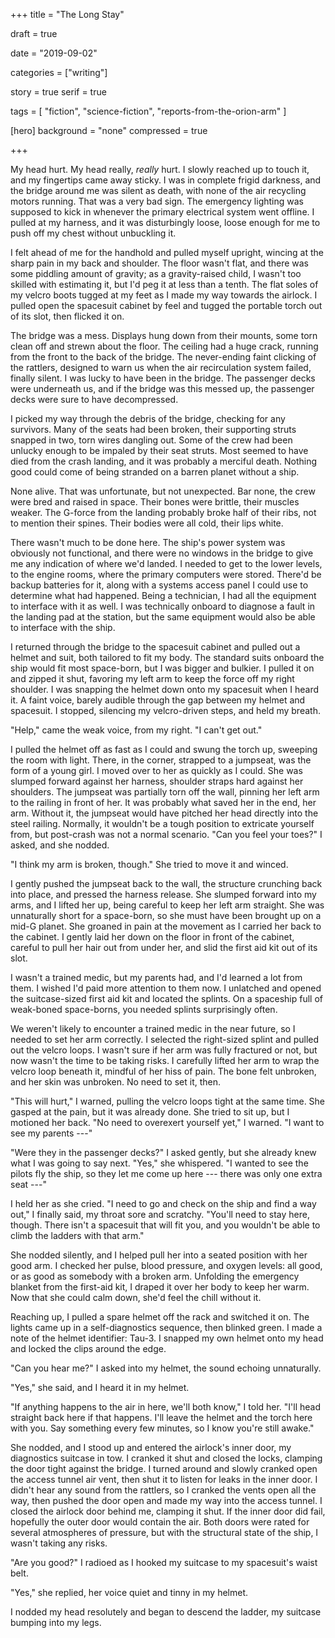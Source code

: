 
+++
title = "The Long Stay"

draft = true

date = "2019-09-02"

categories = ["writing"]

story = true
serif = true

tags = [
     "fiction",
     "science-fiction",
     "reports-from-the-orion-arm"
     ]

[hero]
background = "none"
compressed = true

+++

My head hurt. My head really, _really_ hurt.
I slowly reached up to touch it, and my fingertips came away sticky.
I was in complete frigid darkness, and the bridge around me was silent as death, with none of the air recycling motors running.
That was a very bad sign. The emergency lighting was supposed to kick in whenever the primary electrical system went offline.
I pulled at my harness, and it was disturbingly loose, loose enough for me to push off my chest without unbuckling it.

I felt ahead of me for the handhold and pulled myself upright, wincing at the sharp pain in my back and shoulder.
The floor wasn't flat, and there was some piddling amount of gravity; as a gravity-raised child, I wasn't too skilled with estimating it, but I'd peg it at less than a tenth.
The flat soles of my velcro boots tugged at my feet as I made my way towards the airlock.
I pulled open the spacesuit cabinet by feel and tugged the portable torch out of its slot, then flicked it on.

The bridge was a mess.
Displays hung down from their mounts, some torn clean off and strewn about the floor.
The ceiling had a huge crack, running from the front to the back of the bridge.
The never-ending faint clicking of the rattlers, designed to warn us when the air recirculation system failed, finally silent.
I was lucky to have been in the bridge.
The passenger decks were underneath us, and if the bridge was this messed up, the passenger decks were sure to have decompressed.

I picked my way through the debris of the bridge, checking for any survivors.
Many of the seats had been broken, their supporting struts snapped in two, torn wires dangling out.
Some of the crew had been unlucky enough to be impaled by their seat struts.
Most seemed to have died from the crash landing, and it was probably a merciful death.
Nothing good could come of being stranded on a barren planet without a ship.

None alive. That was unfortunate, but not unexpected.
Bar none, the crew were bred and raised in space.
Their bones were brittle, their muscles weaker.
The G-force from the landing probably broke half of their ribs, not to mention their spines.
Their bodies were all cold, their lips white.

There wasn't much to be done here.
The ship's power system was obviously not functional, and there were no windows in the bridge to give me any indication of where we'd landed.
I needed to get to the lower levels, to the engine rooms, where the primary computers were stored.
There'd be backup batteries for it, along with a systems access panel I could use to determine what had happened.
Being a technician, I had all the equipment to interface with it as well.
I was technically onboard to diagnose a fault in the landing pad at the station, but the same equipment would also be able to interface with the ship.

I returned through the bridge to the spacesuit cabinet and pulled out a helmet and suit, both tailored to fit my body.
The standard suits onboard the ship would fit most space-born, but I was bigger and bulkier.
I pulled it on and zipped it shut, favoring my left arm to keep the force off my right shoulder.
I was snapping the helmet down onto my spacesuit when I heard it.
A faint voice, barely audible through the gap between my helmet and spacesuit.
I stopped, silencing my velcro-driven steps, and held my breath.

"Help," came the weak voice, from my right. "I can't get out."

I pulled the helmet off as fast as I could and swung the torch up, sweeping the room with light.
There, in the corner, strapped to a jumpseat, was the form of a young girl.
I moved over to her as quickly as I could.
She was slumped forward against her harness, shoulder straps hard against her shoulders.
The jumpseat was partially torn off the wall, pinning her left arm to the railing in front of her.
It was probably what saved her in the end, her arm.
Without it, the jumpseat would have pitched her head directly into the steel railing.
Normally, it wouldn't be a tough position to extricate yourself from, but post-crash was not a normal scenario.
"Can you feel your toes?" I asked, and she nodded.

"I think my arm is broken, though."
She tried to move it and winced.

I gently pushed the jumpseat back to the wall, the structure crunching back into place, and pressed the harness release.
She slumped forward into my arms, and I lifted her up, being careful to keep her left arm straight.
She was unnaturally short for a space-born, so she must have been brought up on a mid-G planet.
She groaned in pain at the movement as I carried her back to the cabinet.
I gently laid her down on the floor in front of the cabinet, careful to pull her hair out from under her, and slid the first aid kit out of its slot.

I wasn't a trained medic, but my parents had, and I'd learned a lot from them.
I wished I'd paid more attention to them now.
I unlatched and opened the suitcase-sized first aid kit and located the splints.
On a spaceship full of weak-boned space-borns, you needed splints surprisingly often.

We weren't likely to encounter a trained medic in the near future, so I needed to set her arm correctly.
I selected the right-sized splint and pulled out the velcro loops.
I wasn't sure if her arm was fully fractured or not, but now wasn't the time to be taking risks.
I carefully lifted her arm to wrap the velcro loop beneath it, mindful of her hiss of pain.
The bone felt unbroken, and her skin was unbroken.
No need to set it, then.

"This will hurt," I warned, pulling the velcro loops tight at the same time.
She gasped at the pain, but it was already done.
She tried to sit up, but I motioned her back.
"No need to overexert yourself yet," I warned.
"I want to see my parents ---"

"Were they in the passenger decks?" I asked gently, but she already knew what I was going to say next.
"Yes," she whispered.
"I wanted to see the pilots fly the ship, so they let me come up here --- there was only one extra seat ---"

I held her as she cried.
"I need to go and check on the ship and find a way out," I finally said, my throat sore and scratchy.
"You'll need to stay here, though.
There isn't a spacesuit that will fit you, and you wouldn't be able to climb the ladders with that arm."

She nodded silently, and I helped pull her into a seated position with her good arm.
I checked her pulse, blood pressure, and oxygen levels: all good, or as good as somebody with a broken arm.
Unfolding the emergency blanket from the first-aid kit, I draped it over her body to keep her warm.
Now that she could calm down, she'd feel the chill without it.

Reaching up, I pulled a spare helmet off the rack and switched it on.
The lights came up in a self-diagnostics sequence, then blinked green.
I made a note of the helmet identifier: Tau-3.
I snapped my own helmet onto my head and locked the clips around the edge.

"Can you hear me?" I asked into my helmet, the sound echoing unnaturally.

"Yes," she said, and I heard it in my helmet.

"If anything happens to the air in here, we'll both know," I told her.
"I'll head straight back here if that happens.
I'll leave the helmet and the torch here with you.
Say something every few minutes, so I know you're still awake."

She nodded, and I stood up and entered the airlock's inner door, my diagnostics suitcase in tow.
I cranked it shut and closed the locks, clamping the door tight against the bridge.
I turned around and slowly cranked open the access tunnel air vent, then shut it to listen for leaks in the inner door.
I didn't hear any sound from the rattlers, so I cranked the vents open all the way, then pushed the door open and made my way into the access tunnel.
I closed the airlock door behind me, clamping it shut.
If the inner door did fail, hopefully the outer door would contain the air.
Both doors were rated for several atmospheres of pressure, but with the structural state of the ship, I wasn't taking any risks.

"Are you good?" I radioed as I hooked my suitcase to my spacesuit's waist belt.

"Yes," she replied, her voice quiet and tinny in my helmet.

I nodded my head resolutely and began to descend the ladder, my suitcase bumping into my legs.
